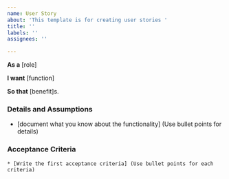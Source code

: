 ```yaml
---
name: User Story
about: 'This template is for creating user stories '
title: ''
labels: ''
assignees: ''

---
```


**As a** [role]

**I want** [function] 

**So that** [benefit]s.

### Details and Assumptions

* [document what you know about the functionality] (Use bullet points for details)

### Acceptance Criteria

```Gherkin
* [Write the first acceptance criteria] (Use bullet points for each criteria)
```
